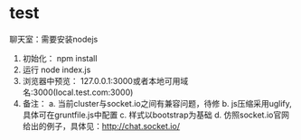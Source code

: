 test
====

聊天室：需要安装nodejs
1. 初始化：
  npm install
2. 运行
  node index.js
3. 浏览器中预览： 127.0.0.1:3000或者本地可用域名:3000(local.test.com:3000)
4. 备注：
  a. 当前cluster与socket.io之间有兼容问题，待修
  b. js压缩采用uglify,具体可在gruntfile.js中配置
  c. 样式以bootstrap为基础
  d. 仿照socket.io官网给出的例子，具体见：http://chat.socket.io/

